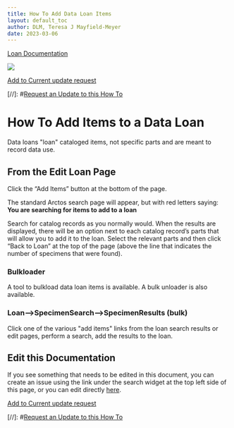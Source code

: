```yaml
---
title: How To Add Data Loan Items
layout: default_toc
author: DLM, Teresa J Mayfield-Meyer
date: 2023-03-06
---
```


[Loan Documentation](https://handbook.arctosdb.org/documentation/loans.html)

![](https://raw.githubusercontent.com/ArctosDB/documentation-wiki/gh-pages/tutorial_images/Bear%20Work%20in%20Progress.JPG) 

[Add to Current update request](https://github.com/ArctosDB/documentation-wiki/issues/293)

[//]: #[Request an Update to this How To](https://github.com/ArctosDB/documentation-wiki/issues/new?assignees=&labels=How+To+Update&template=how-to-update.md&title=How+To+%5Badd+title%5D+update)

# How To Add Items to a Data Loan

Data loans "loan" cataloged items, not specific parts and are meant to record data use.

## From the Edit Loan Page

Click the “Add Items” button at the bottom of the page.

The standard Arctos search page will appear, but with red letters saying:  **You are searching for items to add to a loan**

Search for catalog records as you normally would. When the results are displayed, there will be an option next to each catalog record’s parts that will allow you to add it to the loan. Select the relevant parts and then click “Back to Loan” at the top of the page (above the line that indicates the number of specimens that were found).

### Bulkloader

A tool to bulkload data loan items is available. A bulk unloader is also available.


### Loan-->SpecimenSearch-->SpecimenResults (bulk)

Click one of the various "add items" links from the loan search results or edit pages, perform a search, add the results to the loan.

## Edit this Documentation

If you see something that needs to be edited in this document, you can create an issue using the link under the search widget at the top left side of this page, or you can edit directly <a href="https://github.com/ArctosDB/documentation-wiki/edit/gh-pages/_how_to/How-to-Add-Data-Loan-Items.markdown" target="_blank">here</a>.

[Add to Current update request](https://github.com/ArctosDB/documentation-wiki/issues/293)

 [//]: #[Request an Update to this How To](https://github.com/ArctosDB/documentation-wiki/issues/new?assignees=&labels=How+To+Update&template=how-to-update.md&title=How+To+%5Badd+title%5D+update)
